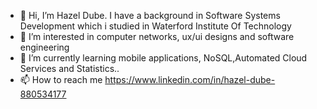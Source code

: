 - 👋 Hi, I’m Hazel Dube.
    I have a background in Software Systems Development which i studied in Waterford Institute Of Technology 
- 👀 I’m interested in computer networks, ux/ui designs and software engineering 
- 🌱 I’m currently learning mobile applications, NoSQL,Automated Cloud Services and Statistics..
- 📫 How to reach me https://www.linkedin.com/in/hazel-dube-880534177

<!---
HazelDube/HazelDube is 
